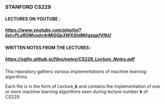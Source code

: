 ### STANFORD CS229

#### LECTURES ON YOUTUBE :
##### https://www.youtube.com/playlist?list=PLoROMvodv4rMiGQp3WXShtMGgzqpfVfbU

#### WRITTEN NOTES FROM THE LECTURES :
##### https://sgfin.github.io/files/notes/CS229_Lecture_Notes.pdf

This repository gathers various implementations of machine learning algorithms. 

Each file is in the form of Lecture_**k** and contains the implementation of one or more machine learning algorithms seen during lecture number **k** of CS229. 
